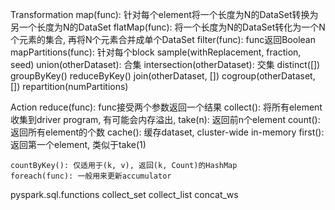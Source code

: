 Transformation
    map(func): 针对每个element将一个长度为N的DataSet转换为另一个长度为N的DataSet
    flatMap(func): 将一个长度为N的DataSet转化为一个N个元素的集合, 再将N个元素合并成单个DataSet
    filter(func): func返回Boolean
    mapPartitions(func): 针对每个block
    sample(withReplacement, fraction, seed)
    union(otherDataset): 合集
    intersection(otherDataset): 交集
    distinct([])
    groupByKey()
    reduceByKey()
    join(otherDataset, [])
    cogroup(otherDataset, [])
    repartition(numPartitions)


Action
    reduce(func): func接受两个参数返回一个结果
    collect(): 将所有element收集到driver program, 有可能会内存溢出, 
    take(n): 返回前n个element
    count(): 返回所有element的个数
    cache(): 缓存dataset, cluster-wide in-memory
    first(): 返回第一个element, 类似于take(1)

    countByKey(): 仅适用于(k, v), 返回(k, Count)的HashMap
    foreach(func): 一般用来更新accumulator


pyspark.sql.functions
    collect_set
    collect_list
    concat_ws
